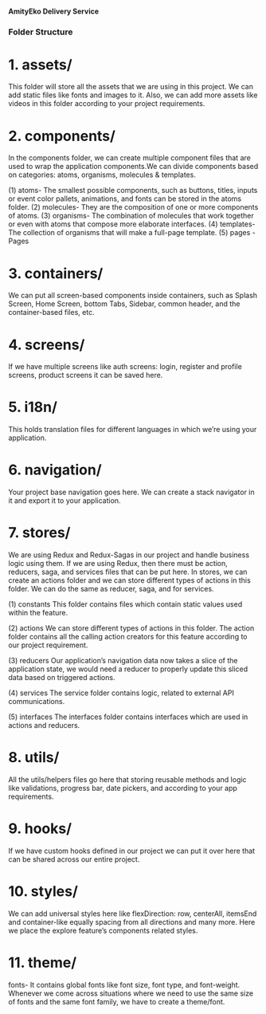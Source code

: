 ####  AmityEko Delivery Service 

### Folder Structure 

# 1. assets/
This folder will store all the assets that we are using in this project. We can add static files like fonts and images to it. Also, we can add more assets like videos in this folder according to your project requirements.

# 2. components/
In the components folder, we can create multiple component files that are used to wrap the application components.We can divide components based on categories: atoms, organisms, molecules & templates.

(1) atoms- The smallest possible components, such as buttons, titles, inputs or event color pallets, animations, and fonts can be stored in the atoms folder.
(2) molecules- They are the composition of one or more components of atoms.
(3) organisms- The combination of molecules that work together or even with atoms that compose more elaborate interfaces.
(4) templates- The collection of organisms that will make a full-page template.
(5) pages - Pages

# 3. containers/
We can put all screen-based components inside containers, such as Splash Screen, Home Screen, bottom Tabs, Sidebar, common header, and the container-based files, etc.

# 4. screens/
If we have multiple screens like auth screens: login, register and profile screens, product screens it can be saved here.

# 5. i18n/
This holds translation files for different languages in which we’re using your application.

# 6. navigation/
Your project base navigation goes here. We can create a stack navigator in it and export it to your application.

# 7. stores/
We are using Redux and Redux-Sagas in our project and handle business logic using them. If we are using Redux, then there must be action, reducers, saga, and services files that can be put here.
In stores, we can create an actions folder and we can store different types of actions in this folder. We can do the same as reducer, saga, and for services.

(1) constants
This folder contains files which contain static values used within the feature.

(2) actions
We can store different types of actions in this folder. The action folder contains all the calling action creators for this feature according to our project requirement.

(3) reducers
Our application’s navigation data now takes a slice of the application state, we would need a reducer to properly update this sliced data based on triggered actions.

(4) services
The service folder contains logic, related to external API communications.

(5) interfaces
The interfaces folder contains interfaces which are used in actions and reducers.

# 8. utils/
All the utils/helpers files go here that storing reusable methods and logic like validations, progress bar, date pickers, and according to your app requirements.

# 9. hooks/
If we have custom hooks defined in our project we can put it over here that can be shared across our entire project.

# 10. styles/
We can add universal styles here like flexDirection: row, centerAll, itemsEnd and container-like equally spacing from all directions and many more. Here we place the explore feature’s components related styles.

# 11. theme/
fonts- It contains global fonts like font size, font type, and font-weight. Whenever we come across situations where we need to use the same size of fonts and the same font family, we have to create a theme/font.
